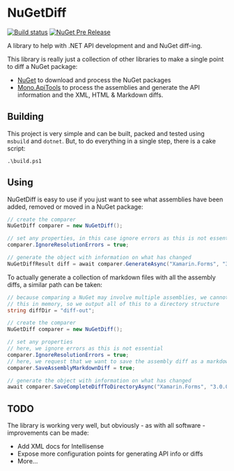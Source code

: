 # NuGetDiff

[![Build status](https://ci.appveyor.com/api/projects/status/y8yct1q94vxaw3i6/branch/master?svg=true)](https://ci.appveyor.com/project/mattleibow/nugetcomparer/branch/master) [![NuGet Pre Release](https://img.shields.io/nuget/vpre/Mono.ApiTools.NuGetDiff.svg)](https://www.nuget.org/packages/Mono.ApiTools.NuGetDiff)

A library to help with .NET API development and and NuGet diff-ing.

This library is really just a collection of other libraries to make a single
point to diff a NuGet package:

 * [NuGet][nuget] to download and process the NuGet packages
 * [Mono.ApiTools][api-tools] to process the assemblies and generate the 
   API information and the XML, HTML & Markdown diffs.

## Building

This project is very simple and can be built, packed and tested using
`msbuild` and `dotnet`. But, to do everything in a single step, there is
a cake script:

```
.\build.ps1
```

## Using

NuGetDiff is easy to use if you just want to see what assemblies have been
added, removed or moved in a NuGet package:

```csharp
// create the comparer
NuGetDiff comparer = new NuGetDiff();

// set any properties, in this case ignore errors as this is not essential
comparer.IgnoreResolutionErrors = true;

// generate the object with information on what has changed
NuGetDiffResult diff = await comparer.GenerateAsync("Xamarin.Forms", "3.0.0.446417", "3.1.0.697729");
```

To actually generate a collection of markdown files with all the assembly
diffs, a similar path can be taken:

```csharp
// because comparing a NuGet may involve multiple assemblies, we cannot do
// this in memory, so we output all of this to a directory structure
string diffDir = "diff-out";

// create the comparer
NuGetDiff comparer = new NuGetDiff();

// set any properties
// here, we ignore errors as this is not essential
comparer.IgnoreResolutionErrors = true;
// here, we request that we want to save the assembly diff as a markdown file
comparer.SaveAssemblyMarkdownDiff = true;

// generate the object with information on what has changed
await comparer.SaveCompleteDiffToDirectoryAsync("Xamarin.Forms", "3.0.0.446417", "3.1.0.697729", diffDir);
```

## TODO

The library is working very well, but obviously - as with all software -
improvements can be made:

 * Add XML docs for Intellisense
 * Expose more configuration points for generating API info or diffs
 * More...

[nuget]: https://github.com/NuGet/NuGet.Client
[api-tools]: https://www.nuget.org/packages/Mono.ApiTools
